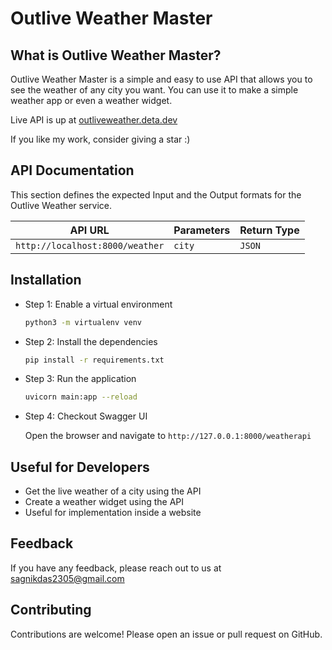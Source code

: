 # Outlive Weather Master

## What is Outlive Weather Master?

Outlive Weather Master is a simple and easy to use API that allows you to see the weather of any city you want. You can use it to make a simple weather app or even a weather widget.

Live API is up at [outliveweather.deta.dev](https://outliveweather.deta.dev/weatherapi)

If you like my work, consider giving a star :)

## API Documentation

This section defines the expected Input and the Output formats for the Outlive Weather service.

| API URL | Parameters | Return Type |
|---------|------------|--------------|
`http://localhost:8000/weather` | `city` | `JSON`|

## Installation

- Step 1: Enable a virtual environment

    ```bash
    python3 -m virtualenv venv
    ```

- Step 2: Install the dependencies

    ```bash
    pip install -r requirements.txt
    ```

- Step 3: Run the application

    ```bash
    uvicorn main:app --reload
    ```

- Step 4: Checkout Swagger UI

    Open the browser and navigate to `http://127.0.0.1:8000/weatherapi`

## Useful for Developers

- Get the live weather of a city using the API
- Create a weather widget using the API
- Useful for implementation inside a website

## Feedback

If you have any feedback, please reach out to us at sagnikdas2305@gmail.com

## Contributing

Contributions are welcome! Please open an issue or pull request on GitHub.
